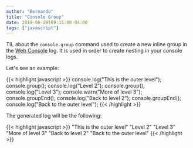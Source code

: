 ```yaml
---
author: "Bernardo"
title: "Console Group"
date: 2019-06-29T09:15:00-04:00
tags: ["javascript"]
---
```


TIL about the `console.group` command used to create a new inline group in the
[Web Console](https://developer.mozilla.org/en-US/docs/Tools/Web_Console) log.
It is used in order to create nesting in your console logs.

Let's see an example:

{{< highlight javascript >}}
console.log("This is the outer level");
console.group();
console.log("Level 2");
console.group();
console.log("Level 3");
console.warn("More of level 3");
console.groupEnd();
console.log("Back to level 2");
console.groupEnd();
console.log("Back to the outer level");
{{< /highlight >}}

The generated log will be the following:

{{< highlight javascript >}}
"This is the outer level"
  "Level 2"
    "Level 3"
    "More of level 3"
  "Back to level 2"
"Back to the outer level"
{{< /highlight >}}
